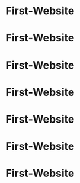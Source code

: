 # First-Website
# First-Website
# First-Website
# First-Website
# First-Website
# First-Website
# First-Website
